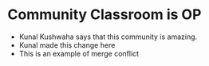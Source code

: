 # Community Classroom is OP

- Kunal Kushwaha says that this community is amazing.
- Kunal made this change here
- This is an example of merge conflict
